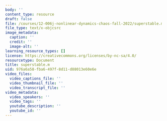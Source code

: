```yaml
---
body: ''
content_type: resource
draft: false
file: /courses/12-006j-nonlinear-dynamics-chaos-fall-2022/superstable.m
file_type: text/x-objcsrc
image_metadata:
  caption: ''
  credit: ''
  image-alt: ''
learning_resource_types: []
license: https://creativecommons.org/licenses/by-nc-sa/4.0/
resourcetype: Document
title: superstable.m
uid: 976a6a58-fba6-497f-8d11-d88013e60e6e
video_files:
  video_captions_file: ''
  video_thumbnail_file: ''
  video_transcript_file: ''
video_metadata:
  video_speakers: ''
  video_tags: ''
  youtube_description: ''
  youtube_id: ''
---
```

